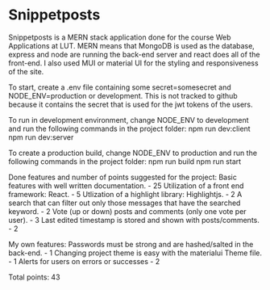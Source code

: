# Snippetposts

Snippetposts is a MERN stack application done for the course Web Applications at LUT.
MERN means that MongoDB is used as the database, express and node are running the back-end server and react does all of the front-end. I also used MUI or material UI for the styling and responsiveness of the site.

To start, create a .env file containing some secret=somesecret and NODE_ENV=production or development.
This is not tracked to github because it contains the secret that is used for the jwt tokens of the users.

To run in development environment, change NODE_ENV to development and run the following commands in the project folder:
npm run dev:client
npm run dev:server

To create a production build, change NODE_ENV to production and run the following commands in the project folder:
npm run build
npm run start

Done features and number of points suggested for the project:
Basic features with well written documentation. - 25
Utilization of a front end framework: React. - 5
Utlization of a highlight library: Highlightjs. - 2
A search that can filter out only those messages that have the searched keyword. - 2
Vote (up or down) posts and comments (only one vote per user). - 3
Last edited timestamp is stored and shown with posts/comments. - 2

My own features:
Passwords must be strong and are hashed/salted in the back-end. - 1
Changing project theme is easy with the materialui Theme file. - 1
Alerts for users on errors or successes - 2

Total points: 43
